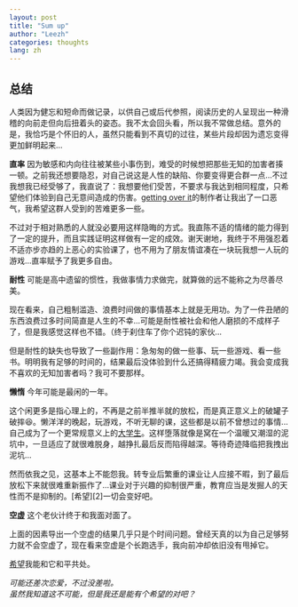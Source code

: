 ```yaml
---
layout: post
title: "Sum up"
author: "Leezh"
categories: thoughts
lang: zh
---
```

## 总结

人类因为健忘和短命而做记录，以供自己或后代参照，阅读历史的人呈现出一种滑稽的向前走但向后扭着头的姿态。我不太会回头看，所以我不常做总结。意外的是，我恰巧是个怀旧的人，虽然只能看到不真切的过往，某些片段却因为遗忘变得更加鲜明起来...

**直率**
因为敏感和内向往往被某些小事伤到，难受的时候想把那些无知的加害者揍一顿。之前我还想要隐忍，对自己说这是人性的缺陷、你要变得更合群一点...不过我想我已经受够了，我直说了：我想要他们受苦，不要求与我达到相同程度，只希望他们体验到自己无意间造成的伤害。[getting over it](https://zh.wikipedia.org/wiki/%E5%92%8C%E7%8F%AD%E5%B0%BC%E7%89%B9%E7%A6%8F%E8%BF%AA%E4%B8%80%E8%B5%B7%E6%94%BB%E5%85%8B%E9%9A%BE%E5%85%B3)的制作者让我出了一口恶气，我希望这群人受到的苦难更多一些。

不过对于相对熟悉的人就没必要用这样隐晦的方式。我直陈不适的情绪的能力得到了一定的提升，而且实践证明这样做有一定的成效。谢天谢地，我终于不用强忍着不适亦步亦趋的上恶心的实验课了，也不用为了朋友情谊凑在一块玩我想一人玩的游戏...直率赋予了我更多自由。

**耐性**
可能是高中遗留的惯性，我做事情力求做完，就算做的远不能称之为尽善尽美。

现在看来，自己粗制滥造、浪费时间做的事情基本上就是无用功。为了一件丑陋的东西浪费过多时间简直是人生的不幸...可能是耐性被社会和他人磨损的不成样子了，但是我感觉这样也不错。（终于刹住车了你个迟钝的家伙...

但是耐性的缺失也导致了一些副作用：急匆匆的做一些事、玩一些游戏、看一些书。明明我有足够的时间的，结果最后没体验到什么还搞得精疲力竭。我会变成我不喜欢的无知加害者吗？我可不要那样。

**懒惰**
今年可能是最闲的一年。

这个闲更多是指心理上的，不再是之前半推半就的放松，而是真正意义上的破罐子破摔:laughing:。懒洋洋的晚起，玩游戏，不听无聊的课，这些都是以前不曾想过的事情...自己成为了一个更常规意义上的[大学生](#1)。这样堕落就像是窝在一个温暖又潮湿的泥坑中，一旦适应了就很难脱身，越挣扎最后反而陷得越深。等待奇迹降临把我拽出泥坑...

然而依我之见，这基本上不能怨我。转专业后繁重的课业让人应接不暇，到了最后放松下来就很难重新振作了...课业对于兴趣的抑制很严重，教育应当是发掘人的天性而不是抑制的。[希望][2]一切会变好吧。

**空虚**
这个老伙计终于和我面对面了。

上面的因素导出一个空虚的结果几乎只是个时间问题。曾经天真的以为自己足够努力就不会空虚了，现在看来空虚是个长跑选手，我向前冲却依旧没有甩掉它。

[希望](#2)我能和它和平共处。



<span id="1"> *可能还差次恋爱，不过没差啦。* </span></br>
<span id="2"> *虽然我知道这不可能，但是我还是能有个希望的对吧？*</span>